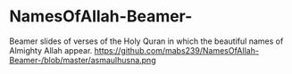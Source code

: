 # NamesOfAllah-Beamer-
Beamer slides of verses of the Holy Quran in which the beautiful names of Almighty Allah appear.
https://github.com/mabs239/NamesOfAllah-Beamer-/blob/master/asmaulhusna.png
